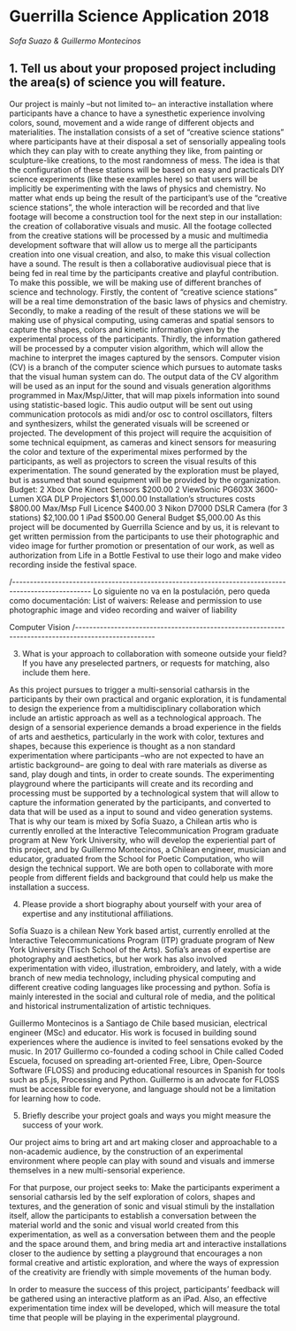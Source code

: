 # Guerrilla Science Application 2018
*Sofa Suazo & Guillermo Montecinos*

## 1. Tell us about your proposed project including the area(s) of science you will feature.

Our project is mainly –but not limited to– an interactive installation where participants have a chance to have a synesthetic experience involving colors, sound, movement and a wide range of different objects and materialities. The installation consists of a set of “creative science stations” where participants have at their disposal a set of sensorially appealing tools which they can play with to create anything they like, from painting or sculpture-like creations, to the most randomness of mess. The idea is that the configuration of these stations will be based on easy and practicals DIY science experiments (like these examples here) so that users will be implicitly be experimenting with the laws of physics and chemistry. No matter what ends up being the result of the participant’s use of the “creative science stations”, the whole interaction will be recorded and that live footage will become a construction tool for the next step in our installation: the creation of collaborative visuals and music. All the footage collected from the creative stations will be processed by a music and multimedia development software that will allow us to merge all the participants creation into one visual creation, and also, to make this visual collection have a sound. The result is then a collaborative audiovisual piece that is being fed in real time by the participants creative and playful contribution. 
To make this possible, we will be making use of different branches of science and technology. Firstly, the content of “creative science stations” will be  a real time demonstration of the basic laws of physics and chemistry.  Secondly, to make a reading of the result of these stations we will be making use of physical computing, using cameras and spatial sensors to capture the shapes, colors and kinetic information given by the experimental process of the participants. Thirdly, the information gathered will be processed by a computer vision algorithm, which will allow the machine to interpret the images captured by the sensors. Computer vision (CV) is a branch of the computer science which pursues to automate tasks that the visual human system can do. The output data of the CV algorithm will be used as an input for the sound and visuals generation algorithms programmed in Max/Msp/Jitter, that will map pixels information into sound using statistic-based logic. This audio output will be sent out using communication protocols as midi and/or osc to control oscillators, filters and synthesizers, whilst the generated visuals will be screened or projected.
The development of this project will require the acquisition of some technical equipment, as cameras and kinect sensors for measuring the color and texture of the experimental mixes performed by the participants, as well as projectors to screen the visual results of this experimentation. The sound generated by the exploration must be played, but is assumed that sound equipment will be provided by the organization.
Budget:
2 Xbox One Kinect Sensors						$200.00
2 ViewSonic PG603X 3600-Lumen XGA DLP Projectors	$1,000.00
Installation’s structures costs						$800.00
Max/Msp Full Licence							$400.00
3 Nikon D7000 DSLR Camera	(for 3 stations)			$2,100.00
1 iPad										$500.00
General Budget								$5,000.00
As this project will be documented by Guerrilla Science and by us, it is relevant to get written permission from the participants to use their photographic and video image for further promotion or presentation of our work, as well as authorization from Life in a Bottle Festival to use their logo and make video recording inside the festival space.


/----------------------------------------------------------------------------------------------------
Lo siguiente no va en la postulación, pero queda como documentación:
List of waivers:
Release and permission to use photographic image and video recording and waiver of liability

Computer Vision
/----------------------------------------------------------------------------------------------------

3. What is your approach to collaboration with someone outside your field? If you have any preselected partners, or requests for matching, also include them here. 

As this project pursues to trigger a multi-sensorial catharsis in the participants by their own practical and organic exploration, it is fundamental to design the experience from a multidisciplinary collaboration which include an artistic approach as well as a technological approach. The design of a sensorial experience demands a broad experience in the fields of arts and aesthetics, particularly in the work with color, textures and shapes, because this experience is thought as a non standard experimentation where participants –who are not expected to have an artistic background– are going to deal with rare materials as diverse as sand, play dough and tints, in order to create sounds. The experimenting playground where the participants will create and its recording and processing must be supported by a technological system that will allow to capture the information generated by the participants, and converted to data that will be used as a input to sound and video generation systems.
That is why our team is mixed by Sofía Suazo, a Chilean artis who is currently enrolled at the Interactive Telecommunication Program graduate program at New York University, who will develop the experiential part of this project, and by Guillermo Montecinos, a Chilean engineer, musician and educator, graduated from the School for Poetic Computation, who will design the technical support. We are both open to collaborate with more people from different fields and background that could help us make the installation a success. 


4. Please provide a short biography about yourself with your area of expertise and any institutional affiliations.

Sofía Suazo is a chilean New York based artist, currently enrolled at the Interactive Telecommunications Program (ITP) graduate program of New York University (Tisch School of the Arts). Sofía’s areas of expertise are photography and aesthetics, but her work has also involved experimentation with video, illustration, embroidery, and lately, with a wide branch of new media technology, including physical computing and different creative coding languages like processing and python. Sofía is mainly interested in the social and cultural role of media, and the political and historical instrumentalization of artistic techniques.  

Guillermo Montecinos is a Santiago de Chile based musician, electrical engineer (MSc) and educator. His work is focused in building sound experiences where the audience is invited to feel sensations evoked by the music. In 2017 Guillermo co-founded a coding school in Chile called Coded Escuela, focused on spreading art-oriented Free, Libre, Open-Source Software (FLOSS) and producing educational resources in Spanish for tools such as p5.js, Processing and Python. Guillermo is an advocate for FLOSS must be accessible for everyone, and language should not be a limitation for learning how to code.

5. Briefly describe your project goals and ways you might measure the success of your work.

Our project aims to bring art and art making closer and approachable to a non-academic audience, by the construction of an experimental environment where people can play with sound and visuals and immerse themselves in a new multi-sensorial experience. 

For that purpose, our project seeks to:
Make the participants experiment a sensorial catharsis led by the self exploration of colors, shapes and textures, and the generation of sonic and visual stimuli by the installation itself,
allow the participants to establish a conversation between the material world and the sonic and visual world created from this experimentation, as well as a conversation between them and the people and the space around them, and
bring media art and interactive installations closer to the audience by setting a playground that encourages a non formal creative and artistic exploration, and where the ways of expression of the creativity are friendly with simple movements of the human body.

In order to measure the success of this project, participants’ feedback will be gathered using an interactive platform as an iPad. Also, an effective experimentation time index will be developed, which will measure the total time that people will be playing in the experimental playground.


